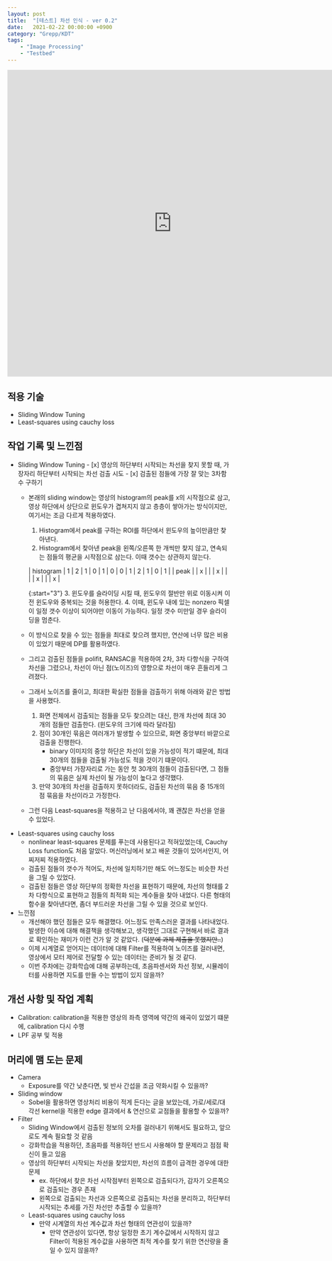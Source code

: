 ```yaml
---
layout: post
title:  "[테스트] 차선 인식 - ver 0.2"
date:   2021-02-22 00:00:00 +0900
category: "Grepp/KDT"
tags:
    - "Image Processing"
    - "Testbed"
---
```


<iframe width="740" height="692" src="https://www.youtube.com/embed/nJmiPQlSb28" frameborder="0" allow="accelerometer; autoplay; clipboard-write; encrypted-media; gyroscope; picture-in-picture" allowfullscreen></iframe>


## 적용 기술
- Sliding Window Tuning
- Least-squares using cauchy loss


## 작업 기록 및 느낀점
- Sliding Window Tuning
        - [x] 영상의 하단부터 시작되는 차선을 찾지 못할 때, 가장자리 하단부터 시작되는 차선 검출 시도
        - [x] 검출된 점들에 가장 잘 맞는 3차함수 구하기
    - 본래의 sliding window는 영상의 histogram의 peak를 x의 시작점으로 삼고, 영상 하단에서 상단으로 윈도우가 겹쳐지지 않고 층층이 쌓아가는 방식이지만, 여기서는 조금 다르게 적용하였다.
        1. Histogram에서 peak를 구하는 ROI를 하단에서 윈도우의 높이만큼만 찾아낸다.
        2. Histogram에서 찾아낸 peak을 왼쪽/오른쪽 한 개씩만 찾지 않고, 연속되는 점들의 평균을 시작점으로 삼는다. 이때 갯수는 상관하지 않는다.

        | histogram | 1 | 2 | 1 | 0 | 1 | 0 | 0 | 1 | 2 | 1 | 0 | 1 |
        | peak      |   | x |   |   | x |   |   |   | x |   |   | x |

        {:start="3"}
        3. 윈도우를 슬라이딩 시킬 때, 윈도우의 절반만 위로 이동시켜 이전 윈도우와 중복되는 것을 허용한다.
        4. 이때, 윈도우 내에 있는 nonzero 픽셀이 일정 갯수 이상이 되어야만 이동이 가능하다. 일정 갯수 미만일 경우 슬라이딩을 멈춘다.
    - 이 방식으로 찾을 수 있는 점들을 최대로 찾으려 했지만, 연산에 너무 많은 비용이 있었기 때문에 DP를 활용하였다.
    - 그리고 검출된 점들을 polifit, RANSAC을 적용하여 2차, 3차 다항식을 구하여 차선을 그렸으나, 차선이 아닌 점(노이즈)의 영향으로 차선이 매우 흔들리게 그려졌다.
    - 그래서 노이즈를 줄이고, 최대한 확실한 점들을 검출하기 위해 아래와 같은 방법을 사용했다.
        1. 화면 전체에서 검출되는 점들을 모두 찾으려는 대신, 한개 차선에 최대 30개의 점들만 검출한다. (윈도우의 크기에 따라 달라짐)
        2. 점이 30개인 묶음은 여러개가 발생할 수 있으므로, 화면 중앙부터 바깥으로 검출을 진행한다.
            - binary 이미지의 중앙 하단은 차선이 있을 가능성이 적기 떄문에, 최대 30개의 점들을 검출될 가능성도 적을 것이기 떄문이다.
            - 중앙부터 가장자리로 가는 동안 첫 30개의 점들이 검출된다면, 그 점들의 묶음은 실제 차선이 될 가능성이 높다고 생각했다.
        3. 만약 30개의 차선을 검출하지 못하더라도, 검출된 차선의 묶음 중 15개의 점 묶음을 차선이라고 가정한다.
    - 그런 다음 Least-squares을 적용하고 난 다음에서야, 꽤 괜찮은 차선을 얻을 수 있었다.
- Least-squares using cauchy loss
    - nonlinear least-squares 문제를 푸는데 사용된다고 적혀있었는데, Cauchy Loss function도 처음 알았다. 머신러닝에서 보고 배운 것들이 있어서인지, 어찌저찌 적용하였다.
    - 검출된 점들의 갯수가 적어도, 차선에 일치하기만 해도 어느정도는 비슷한 차선을 그릴 수 있었다.
    - 검출된 점들은 영상 하단부의 정확한 차선을 표현하기 때문에, 차선의 형태를 2차 다항식으로 표현하고 점들의 최적화 되는 계수들을 찾아 내었다. 다른 형태의 함수을 찾아낸다면, 좀더 부드러운 차선을 그릴 수 있을 것으로 보인다.
- 느낀점
    - 개선해야 했던 점들은 모두 해결했다. 어느정도 만족스러운 결과를 나타내었다. 발생한 이슈에 대해 해결책을 생각해보고, 생각했던 그대로 구현해서 바로 결과로 확인하는 재미가 이런 건가 알 것 같았다. (~~덕분에 과제 제출을 못했지만..~~)
    - 이제 시계열로 얻어지는 데이터에 대해 Filter를 적용하여 노이즈를 걸러내면, 영상에서 모터 제어로 전달할 수 있는 데이터는 준비가 될 것 같다.
    - 이번 주차에는 강화학습에 대해 공부하는데, 초음파센서와 차선 정보, 시뮬레이터를 사용하면 지도를 만들 수는 방법이 있지 않을까?



## 개선 사항 및 작업 계획
- Calibration: calibration을 적용한 영상의 좌측 영역에 약간의 왜곡이 있었기 떄문에, calibration 다시 수행
- LPF 공부 및 적용


## 머리에 맴 도는 문제
- Camera
    - Exposure를 약간 낮춘다면, 빛 반사 간섭을 조금 약화시킬 수 있을까?
- Sliding window
    - Sobel을 활용하면 영상처리 비용이 적게 든다는 글을 보았는데, 가로/세로/대각선 kernel을 적용한 edge 결과에서 & 연산으로 교점들을 활용할 수 있을까?
- Filter
    - Sliding Window에서 검출된 정보의 오차를 걸러내기 위해서도 필요하고, 앞으로도 계속 필요할 것 같음
    - 강화학습을 적용하던, 초음파를 적용하던 반드시 사용해야 할 문제라고 점점 확신이 들고 있음
    - 영상의 하단부터 시작되는 차선을 찾았지만, 차선의 흐름이 급격한 경우에 대한 문제
        - ex. 하단에서 찾은 차선 시작점부터 왼쪽으로 검출되다가, 감자기 오른쪽으로 검출되는 경우 존재
        - 왼쪽으로 검출되는 차선과 오른쪽으로 검출되는 차선을 분리하고, 하단부터 시작되는 추세를 가진 차선만 추출할 수 있을까?
    - Least-squares using cauchy loss
        - 만약 시계열의 차선 계수값과 차선 형태의 연관성이 있을까?
            - 만약 연관성이 있다면, 항상 일정한 초기 계수값에서 시작하지 않고 Filter이 적용된 계수값을 사용하면 최적 계수를 찾기 위한 연산량을 줄일 수 있지 않을까?
        

